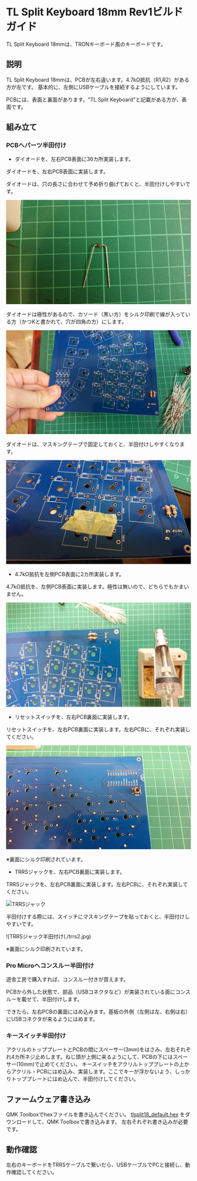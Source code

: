 # TL Split Keyboard 18mm Rev1ビルドガイド

TL Split Keyboard 18mmは、TRONキーボード風のキーボードです。

## 説明
TL Split Keyboard 18mmは、PCBが左右違います。4.7kΩ抵抗（R1,R2）がある方が左です。
基本的に、左側にUSBケーブルを接続するようにしています。

PCBには、表面と裏面があります。"TL Split Keyboard"と記載がある方が、表面です。

## 組み立て
### PCBへパーツ半田付け

- ダイオードを、左右PCB表面に36カ所実装します。

ダイオードを、左右PCB表面に実装します。

ダイオードは、穴の長さに合わせて予め折り曲げておくと、半田付けしやすいです。

![ダイオード](./diode.jpg)

ダイオードは極性があるので、カソード（黒い方）をシルク印刷で線が入っている方（かつKと書かれて、穴が四角の方）にします。

![ダイオード半田付け](./diode2.jpg)

ダイオードは、マスキングテープで固定しておくと、半田付けしやすくなります。

![ダイオード半田付け](./diode3.jpg)

- 4.7kΩ抵抗を左側PCB表面に2カ所実装します。

4.7kΩ抵抗を、左側PCB表面に実装します。極性は無いので、どちらでもかまいません。

![抵抗半田付け](./resistor2.jpg)


- リセットスイッチを、左右PCB裏面に実装します。

リセットスイッチを、左右PCB裏面に実装します。左右PCBに、それぞれ実装してください。

![リセットスイッチ](./board.jpg)

※裏面にシルク印刷されています。

- TRRSジャックを、左右PCB裏面に実装します。

TRRSジャックを、左右PCB裏面に実装します。左右PCBに、それぞれ実装してください。

![TRRSジャック](./trrs.jpg)

半田付けする際には、スイッチにマスキングテープを貼っておくと、半田付けしやすいです。

![TRRSジャック半田付け(./trrs2.jpg)

※裏面にシルク印刷されています。

### Pro Microへコンスルー半田付け

遊舎工房で購入すれば、コンスルー付きが買えます。

PCBから外した状態で、部品（USBコネクタなど）が実装されている面にコンスルーを載せて、半田付けします。

できたら、左右PCBの裏面にはめ込みます。基板の外側（左側は左、右側は右）にUSBコネクタが来るようにはめます。

### キースイッチ半田付け

アクリルのトッププレートとPCBの間にスペーサー(3mm)をはさみ、左右それぞれ4カ所ネジ止めします。ねじ頭が上側に来るようにして、PCBの下にはスペーサー(10mm)で止めてください。
キースイッチをアクリルトッププレートの上からアクリル・PCBにはめ込み、実装します。ここでキーが浮かないよう、しっかりトッププレートにはめ込んで、半田付けしてください。

## ファームウェア書き込み
QMK Toolboxでhexファイルを書き込んでください。
[tlsplit18_default.hex](https://github.com/satromi/tlsplit18_rev0/blob/master/hex/tlsplit18_default.hex) をダウンロードして、QMK Toolboxで書き込みます。
左右それぞれ書き込みが必要です。

## 動作確認

左右のキーボードをTRRSケーブルで繋いだら、USBケーブルでPCと接続し、動作確認してください。
